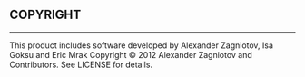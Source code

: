 ## COPYRIGHT
_____________

This product includes software developed by Alexander Zagniotov, Isa Goksu and Eric Mrak
Copyright &copy; 2012 Alexander Zagniotov and Contributors. See LICENSE for details.
